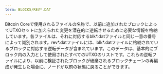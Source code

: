 ```yaml
---
term: BLOCKS/REV*.DAT
---
```


Bitcoin Coreで使用されるファイルの名称で、以前に追加されたブロックによってUTXOセットに加えられた変更を潜在的に逆転させるために必要な情報を格納しています。各ファイルは、それに対応するblk*.datファイルと同じ一意の番号によって識別されます。rev*.datファイルには、blk*.datファイルに格納されているブロックに対応する逆転データが含まれています。このデータは、基本的にブロック内の入力として使用されたすべてのUTXOのリストです。これらの逆転ファイルにより、以前に検証されたブロックが破棄されるブロックチェーンの再編成が発生した場合に、ノードが以前の状態に戻ることができます。